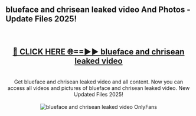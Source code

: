 <h2>blueface and chrisean leaked video And Photos - Update Files 2025!</h2>
<br>
<div align="center">
<h2><a href="https://betterlinks.top/A2PfLJ" rel="nofollow">🔴 CLICK HERE 🌐==►► blueface and chrisean leaked video</a></h2>
<br>
Get blueface and chrisean leaked video and all content. Now you can access all videos and pictures of blueface and chrisean leaked video. New Updated Files 2025!
<br>
<br>
<a href="https://betterlinks.top/A2PfLJ" rel="nofollow" data-target="animated-image.originalLink"><img src="https://i.imgur.com/dJHk4Zq.gif" alt="blueface and chrisean leaked video OnlyFans" style="max-width: 100%; display: inline-block;" data-target="animated-image.originalImage"></a>
</div>
<br>